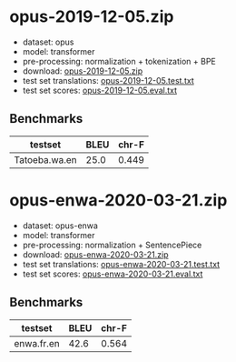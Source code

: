# opus-2019-12-05.zip

* dataset: opus
* model: transformer
* pre-processing: normalization + tokenization + BPE
* download: [opus-2019-12-05.zip](https://object.pouta.csc.fi/OPUS-MT-models/wa-en/opus-2019-12-05.zip)
* test set translations: [opus-2019-12-05.test.txt](https://object.pouta.csc.fi/OPUS-MT-models/wa-en/opus-2019-12-05.test.txt)
* test set scores: [opus-2019-12-05.eval.txt](https://object.pouta.csc.fi/OPUS-MT-models/wa-en/opus-2019-12-05.eval.txt)

## Benchmarks

| testset               | BLEU  | chr-F |
|-----------------------|-------|-------|
| Tatoeba.wa.en 	| 25.0 	| 0.449 |


# opus-enwa-2020-03-21.zip

* dataset: opus-enwa
* model: transformer
* pre-processing: normalization + SentencePiece
* download: [opus-enwa-2020-03-21.zip](https://object.pouta.csc.fi/OPUS-MT-models/wa-en/opus-enwa-2020-03-21.zip)
* test set translations: [opus-enwa-2020-03-21.test.txt](https://object.pouta.csc.fi/OPUS-MT-models/wa-en/opus-enwa-2020-03-21.test.txt)
* test set scores: [opus-enwa-2020-03-21.eval.txt](https://object.pouta.csc.fi/OPUS-MT-models/wa-en/opus-enwa-2020-03-21.eval.txt)

## Benchmarks

| testset               | BLEU  | chr-F |
|-----------------------|-------|-------|
| enwa.fr.en 	| 42.6 	| 0.564 |

